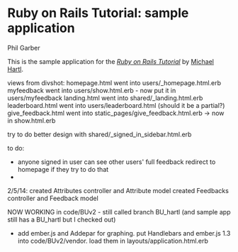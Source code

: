 # Ruby on Rails Tutorial: sample application
Phil Garber

This is the sample application for
the [*Ruby on Rails Tutorial*](http://railstutorial.org/)
by [Michael Hartl](http://michaelhartl.com/).

views from divshot:
homepage.html went into users/_homepage.html.erb
myfeedback went into users/show.html.erb - now put it in users/myfeedback
landing.html went into shared/_landing.html.erb
leaderboard.html went into users/leaderboard.html (should it be a partial?)
give_feedback.html went into static_pages/give_feedback.html.erb -> now in show.html.erb

try to do better design with shared/_signed_in_sidebar.html.erb

to do:
- anyone signed in user can see other users' full feedback 
  redirect to homepage if they try to do that
- 

2/5/14: created Attributes controller and Attribute model
		created Feedbacks controller and Feedback model

NOW WORKING in code/BUv2 - still called branch BU_hartl (and sample app still has a BU_hartl but I checked out)		

- add ember.js and Addepar for graphing.  put Handlebars and ember.js 1.3 into code/BUv2/vendor.  load them in layouts/application.html.erb


